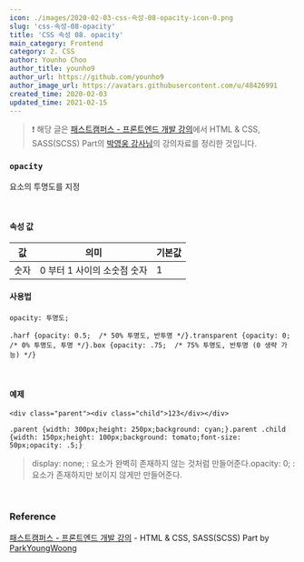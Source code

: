 ```yaml
---
icon: ./images/2020-02-03-css-속성-08-opacity-icon-0.png
slug: 'css-속성-08-opacity'
title: 'CSS 속성 08. opacity'
main_category: Frontend
category: 2. CSS
author: Younho Choo
author_title: younho9
author_url: https://github.com/younho9
author_image_url: https://avatars.githubusercontent.com/u/48426991
created_time: 2020-02-03
updated_time: 2021-02-15
---
```


> ❗️ 해당 글은 [패스트캠퍼스 - 프론트엔드 개발 강의](https://www.fastcampus.co.kr/dev_online_react/)에서 HTML & CSS, SASS(SCSS) Part의 [박영웅 강사님](https://github.com/ParkYoungWoong)의 강의자료를 정리한 것입니다.

### `opacity`

요소의 투명도를 지정

<br />

#### 속성 값

| 값   | 의미                        | 기본값 |
| ---- | --------------------------- | ------ |
| 숫자 | 0 부터 1 사이의 소숫점 숫자 | 1      |

#### 사용법

```plain text
opacity: 투명도;
```

```plain text
.harf {opacity: 0.5;  /* 50% 투명도, 반투명 */}.transparent {opacity: 0;    /* 0% 투명도, 투명 */}.box {opacity: .75;  /* 75% 투명도, 반투명 (0 생략 가능) */}
```

<br />

#### 예제

```plain text
<div class="parent"><div class="child">123</div></div>
```

```plain text
.parent {width: 300px;height: 250px;background: cyan;}.parent .child {width: 150px;height: 100px;background: tomato;font-size: 50px;opacity: .5;}
```

> display: none; : 요소가 완벽히 존재하지 않는 것처럼 만들어준다.opacity: 0; : 요소가 존재하지만 보이지 않게만 만들어준다.

<br />

### Reference

[패스트캠퍼스 - 프론트엔드 개발 강의](https://www.fastcampus.co.kr/dev_online_react/) - HTML & CSS, SASS(SCSS) Part by [ParkYoungWoong](https://github.com/ParkYoungWoong)
